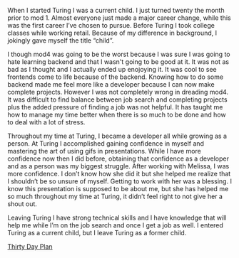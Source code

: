 When I started Turing I was a current child. I just turned twenty the month prior to mod 1. Almost everyone just made a major career change, while this was the first career I’ve chosen to pursue. Before Turing I took college classes while working retail. Because of my difference in background, I jokingly gave myself the title “child”.

I though mod4 was going to be the worst because I was sure I was going to hate learning backend and that I wasn't going to be good at it. It was not as bad as I thought and I actually ended up enojoying it. It was cool to see frontends come to life because of the backend. Knowing how to do some backend made me feel more like a developer because I can now make complete projects. However I was not completely wrong in dreading mod4. It was difficult to find balance between job search and completing projects plus the added pressure of finding a job was not helpful. It has taught me how to manage my time better when there is so much to be done and how to deal with a lot of stress.

Throughout my time at Turing, I became a developer all while growing as a person. At Turing I accomplished gaining confidence in myself and mastering the art of using gifs in presentations. While I have more confidence now then I did before, obtaining that confidence as a developer and as a person was my biggest struggle. After working with Melissa, I was more confidence. I don’t know how she did it but she helped me realize that I shouldn’t be so unsure of myself. Getting to work with her was a blessing. I know this presentation is supposed to be about me, but she has helped me so much throughout my time at Turing, it didn’t feel right to not give her a shout out.

Leaving Turing I have strong technical skills and I have knowledge that will help me while I’m on the job search and once I get a job as well. I entered Turing as a current child, but I leave Turing as a former child.


[Thirty Day Plan](https://calendar.google.com/calendar/b/1/r/week/2018/4/22)
